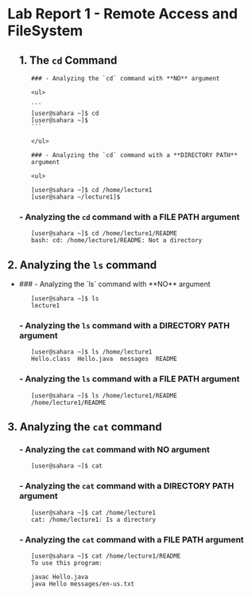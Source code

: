# Lab Report 1 - Remote Access and FileSystem

<ul>
  
  ## 1. The `cd` Command
  
  <ul>
  
    ### - Analyzing the `cd` command with **NO** argument

    <ul>

    ```
    [user@sahara ~]$ cd
    [user@sahara ~]$
    ```

    </ul>

    ### - Analyzing the `cd` command with a **DIRECTORY PATH** argument

    <ul>

``` 
[user@sahara ~]$ cd /home/lecture1
[user@sahara ~/lecture1]$ 
```

</ul>

### - Analyzing the `cd` command with a **FILE PATH** argument

<ul>

```
[user@sahara ~]$ cd /home/lecture1/README
bash: cd: /home/lecture1/README: Not a directory
```

</ul></ul>

## 2. Analyzing the `ls` command

<ul>
  <li> ### - Analyzing the `ls` command with **NO** argument </li>
<ul>

```
[user@sahara ~]$ ls
lecture1
```

</ul>

### - Analyzing the `ls` command with a **DIRECTORY PATH** argument

<ul>

```
[user@sahara ~]$ ls /home/lecture1
Hello.class  Hello.java  messages  README
```

</ul>

###  - Analyzing the `ls` command with a **FILE PATH** argument

<ul>

```
[user@sahara ~]$ ls /home/lecture1/README
/home/lecture1/README
```

</ul></ul>


## 3. Analyzing the `cat` command

<ul>

### - Analyzing the `cat` command with **NO** argument

<ul>

```
[user@sahara ~]$ cat

```

</ul>

### - Analyzing the `cat` command with a **DIRECTORY PATH** argument

<ul>

```
[user@sahara ~]$ cat /home/lecture1
cat: /home/lecture1: Is a directory
```

</ul>

###  - Analyzing the `cat` command with a **FILE PATH** argument

<ul>

```
[user@sahara ~]$ cat /home/lecture1/README
To use this program:

javac Hello.java
java Hello messages/en-us.txt
```

</ul></ul></ul>


